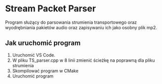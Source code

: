 # Stream Packet Parser

Program służący do parsowania strumienia transportowego oraz wyodrębniania pakietów audio oraz zapisywaniu ich jako osobny plik mp2.

## Jak uruchomić program

1. Uruchomić VS Code.
2. W pliku TS_parser.cpp w 8 linii zmienić ścieżkę na poprawną dla pliku strumienia 
3. Skompilować program w CMake
4. Uruchomić program
